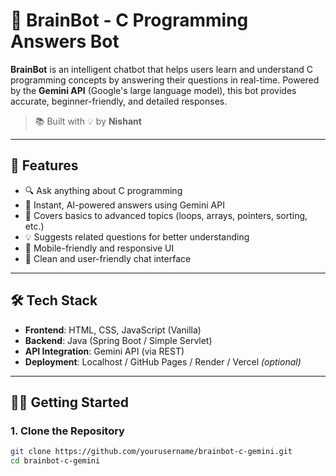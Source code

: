 # 🧠 BrainBot - C Programming Answers Bot

**BrainBot** is an intelligent chatbot that helps users learn and understand C programming concepts by answering their questions in real-time. Powered by the **Gemini API** (Google's large language model), this bot provides accurate, beginner-friendly, and detailed responses.

> 📚 Built with 💡 by **Nishant**

---

## 🚀 Features

- 🔍 Ask anything about C programming
- 💬 Instant, AI-powered answers using Gemini API
- 🎯 Covers basics to advanced topics (loops, arrays, pointers, sorting, etc.)
- 💡 Suggests related questions for better understanding
- 📱 Mobile-friendly and responsive UI
- 🎨 Clean and user-friendly chat interface

---

## 🛠️ Tech Stack

- **Frontend**: HTML, CSS, JavaScript (Vanilla)
- **Backend**: Java (Spring Boot / Simple Servlet)
- **API Integration**: Gemini API (via REST)
- **Deployment**: Localhost / GitHub Pages / Render / Vercel *(optional)*

---

## 🧑‍💻 Getting Started

### 1. Clone the Repository

```bash
git clone https://github.com/yourusername/brainbot-c-gemini.git
cd brainbot-c-gemini
